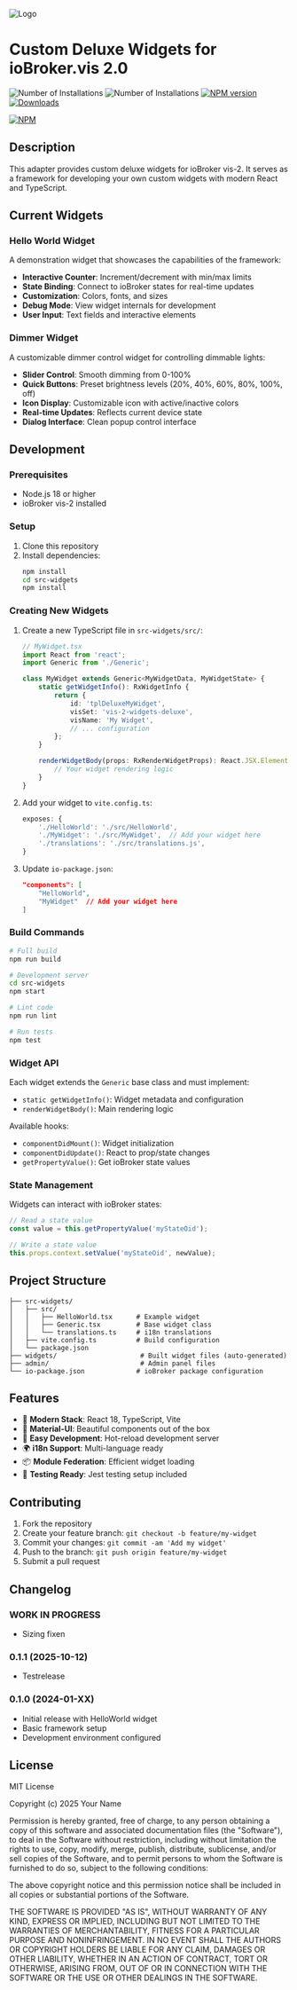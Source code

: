 ![Logo](admin/vis-2-widgets-deluxe.png)

# Custom Deluxe Widgets for ioBroker.vis 2.0

![Number of Installations](http://iobroker.live/badges/vis-2-widgets-deluxe-installed.svg)
![Number of Installations](http://iobroker.live/badges/vis-2-widgets-deluxe-stable.svg)
[![NPM version](http://img.shields.io/npm/v/iobroker.vis-2-widgets-deluxe.svg)](https://www.npmjs.com/package/iobroker.vis-2-widgets-deluxe)
[![Downloads](https://img.shields.io/npm/dm/iobroker.vis-2-widgets-deluxe.svg)](https://www.npmjs.com/package/iobroker.vis-2-widgets-deluxe)

[![NPM](https://nodei.co/npm/iobroker.vis-2-widgets-deluxe.png?downloads=true)](https://nodei.co/npm/iobroker.vis-2-widgets-deluxe/)

## Description

This adapter provides custom deluxe widgets for ioBroker vis-2. It serves as a framework for developing your own custom widgets with modern React and TypeScript.

## Current Widgets

### Hello World Widget

A demonstration widget that showcases the capabilities of the framework:

- **Interactive Counter**: Increment/decrement with min/max limits
- **State Binding**: Connect to ioBroker states for real-time updates
- **Customization**: Colors, fonts, and sizes
- **Debug Mode**: View widget internals for development
- **User Input**: Text fields and interactive elements

### Dimmer Widget

A customizable dimmer control widget for controlling dimmable lights:

- **Slider Control**: Smooth dimming from 0-100%
- **Quick Buttons**: Preset brightness levels (20%, 40%, 60%, 80%, 100%, off)
- **Icon Display**: Customizable icon with active/inactive colors
- **Real-time Updates**: Reflects current device state
- **Dialog Interface**: Clean popup control interface

## Development

### Prerequisites

- Node.js 18 or higher
- ioBroker vis-2 installed

### Setup

1. Clone this repository
2. Install dependencies:
    ```bash
    npm install
    cd src-widgets
    npm install
    ```

### Creating New Widgets

1. Create a new TypeScript file in `src-widgets/src/`:

    ```typescript
    // MyWidget.tsx
    import React from 'react';
    import Generic from './Generic';

    class MyWidget extends Generic<MyWidgetData, MyWidgetState> {
        static getWidgetInfo(): RxWidgetInfo {
            return {
                id: 'tplDeluxeMyWidget',
                visSet: 'vis-2-widgets-deluxe',
                visName: 'My Widget',
                // ... configuration
            };
        }

        renderWidgetBody(props: RxRenderWidgetProps): React.JSX.Element {
            // Your widget rendering logic
        }
    }
    ```

2. Add your widget to `vite.config.ts`:

    ```typescript
    exposes: {
        './HelloWorld': './src/HelloWorld',
        './MyWidget': './src/MyWidget',  // Add your widget here
        './translations': './src/translations.js',
    }
    ```

3. Update `io-package.json`:
    ```json
    "components": [
        "HelloWorld",
        "MyWidget"  // Add your widget here
    ]
    ```

### Build Commands

```bash
# Full build
npm run build

# Development server
cd src-widgets
npm start

# Lint code
npm run lint

# Run tests
npm test
```

### Widget API

Each widget extends the `Generic` base class and must implement:

- `static getWidgetInfo()`: Widget metadata and configuration
- `renderWidgetBody()`: Main rendering logic

Available hooks:

- `componentDidMount()`: Widget initialization
- `componentDidUpdate()`: React to prop/state changes
- `getPropertyValue()`: Get ioBroker state values

### State Management

Widgets can interact with ioBroker states:

```typescript
// Read a state value
const value = this.getPropertyValue('myStateOid');

// Write a state value
this.props.context.setValue('myStateOid', newValue);
```

## Project Structure

```
├── src-widgets/
│   ├── src/
│   │   ├── HelloWorld.tsx      # Example widget
│   │   ├── Generic.tsx         # Base widget class
│   │   └── translations.ts     # i18n translations
│   ├── vite.config.ts          # Build configuration
│   └── package.json
├── widgets/                     # Built widget files (auto-generated)
├── admin/                       # Admin panel files
└── io-package.json             # ioBroker package configuration
```

## Features

- 🚀 **Modern Stack**: React 18, TypeScript, Vite
- 🎨 **Material-UI**: Beautiful components out of the box
- 🔧 **Easy Development**: Hot-reload development server
- 🌍 **i18n Support**: Multi-language ready
- 📦 **Module Federation**: Efficient widget loading
- 🧪 **Testing Ready**: Jest testing setup included

## Contributing

1. Fork the repository
2. Create your feature branch: `git checkout -b feature/my-widget`
3. Commit your changes: `git commit -am 'Add my widget'`
4. Push to the branch: `git push origin feature/my-widget`
5. Submit a pull request

## Changelog

<!--
  Placeholder for the next version (at the beginning of the line):
  ### **WORK IN PROGRESS**
-->

### **WORK IN PROGRESS**

- Sizing fixen

### 0.1.1 (2025-10-12)

- Testrelease

### 0.1.0 (2024-01-XX)

- Initial release with HelloWorld widget
- Basic framework setup
- Development environment configured

## License

MIT License

Copyright (c) 2025 Your Name

Permission is hereby granted, free of charge, to any person obtaining a copy
of this software and associated documentation files (the "Software"), to deal
in the Software without restriction, including without limitation the rights
to use, copy, modify, merge, publish, distribute, sublicense, and/or sell
copies of the Software, and to permit persons to whom the Software is
furnished to do so, subject to the following conditions:

The above copyright notice and this permission notice shall be included in all
copies or substantial portions of the Software.

THE SOFTWARE IS PROVIDED "AS IS", WITHOUT WARRANTY OF ANY KIND, EXPRESS OR
IMPLIED, INCLUDING BUT NOT LIMITED TO THE WARRANTIES OF MERCHANTABILITY,
FITNESS FOR A PARTICULAR PURPOSE AND NONINFRINGEMENT. IN NO EVENT SHALL THE
AUTHORS OR COPYRIGHT HOLDERS BE LIABLE FOR ANY CLAIM, DAMAGES OR OTHER
LIABILITY, WHETHER IN AN ACTION OF CONTRACT, TORT OR OTHERWISE, ARISING FROM,
OUT OF OR IN CONNECTION WITH THE SOFTWARE OR THE USE OR OTHER DEALINGS IN THE
SOFTWARE.
